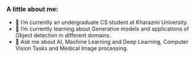 ### A little about me:
- 🔭 I’m currently an undergraduate CS student at Kharazmi University.
- 🌱 I’m currently learning about Generative models and applications of Object detection in different domains.
- 💬 Ask me about AI, Machine Learning and Deep Learning, Computer Vision Tasks and Medical Image processing.

<!--
**mahdis-repo/mahdis-repo** is a ✨ _special_ ✨ repository because its `README.md` (this file) appears on your GitHub profile.

Here are some ideas to get you started:

- 🔭 I’m currently working on ...
- 🌱 I’m currently learning ...
- 👯 I’m looking to collaborate on ...
- 🤔 I’m looking for help with ...
- 💬 Ask me about ...
- 📫 How to reach me: ...
- 😄 Pronouns: ...
- ⚡ Fun fact: ...
-->
